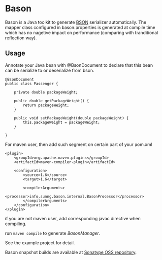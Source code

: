 Bason
=====

Bason is a Java toolkit to generate [BSON](http://bsonspec.org "bson web site") serializer automatically.
The mapper class configured in bason.properties is generated at compile time which has no nagetive impact on performance
 (comparing with tranditional reflection way).
 
Usage
-----
Annotate your Java bean with @BsonDocument to declare that this bean can be serialize
to or deserialize from bson.

	@BsonDocument
	public class Passenger {
		
		private double packageWeight;
		
		public double getPackageWeight() {
			return packageWeight;
		}
	
		public void setPackageWeight(double packageWeight) {
			this.packageWeight = packageWeight;
		}
	
	}


For maven user, then add such segment on certain part of your pom.xml

	<plugin>
		<groupId>org.apache.maven.plugins</groupId>
		<artifactId>maven-compiler-plugin</artifactId>
	
		<configuration>
			<source>1.6</source>
			<target>1.6</target>
	
			<compilerArguments>
				<processor>info.sunng.bason.internal.BasonProcessor</processor>
			</compilerArguments>
		</configuration>
	</plugin>

if you are not maven user, add corresponding javac directive when compiling.

run `maven compile` to generate *BasonManager*.

See the example project for detail.

Bason snapshot builds are available at [Sonatype OSS repository](https://oss.sonatype.org/content/repositories/snapshots/ "copy the link to repository section of your pom").
